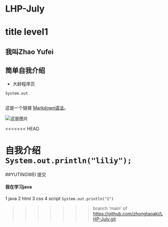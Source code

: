 # LHP-July

# title level1
## 我叫Zhao Yufei
## 简单自我介绍




- 大龄程序员

```
System.out
    
```

这是一个链接 [Markdown语法](https://markdown.com.cn)。

![这是图片](/assets/img/philly-magic-garden.jpg "Magic Gardens")

<<<<<<< HEAD

自我介绍
```System.out.println("liliy");```
=======
##YUTINGWEI 提交
#### 我在学习java
1 java
	2 html
	3 css
4 script
``
System.out.println("1")
``
>>>>>>> branch 'main' of https://github.com/zhongtaoaki/LHP-July.git
